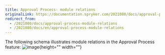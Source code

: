 ```yaml
---
title: Approval Process- module relations
originalLink: https://documentation.spryker.com/2021080/docs/approval-process-module-relations
redirect_from:
  - /2021080/docs/approval-process-module-relations
  - /2021080/docs/en/approval-process-module-relations
---
```


The following schema illustrates module relations in the Approval Process feature:
![image](https://spryker.s3.eu-central-1.amazonaws.com/docs/Features/Workflow+%26+Process+Management/Approval+Process/Approval+Process+Feature+Overview/approval-process-schema.png){height="" width=""}
